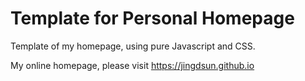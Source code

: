 Template for Personal Homepage
================================

Template of my homepage, using pure Javascript and CSS.

My online homepage, please visit https://jingdsun.github.io

